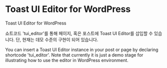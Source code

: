# Toast UI Editor for WordPress

Toast UI Editor for WordPress

쇼트코드 'tui_editor'를 통해 페이지, 혹은 포스트에 Toast UI Editor를 삽입할 수 있습니다. 단, 현재는 데모 수준의 구현이 되어 있습니다.

You can insert a Toast UI Editor instance in your post or page by declaring shortcode 'tui_editor'.
Note that currently it is just a demo stage for illustrating how to use the editor in WordPress environment.
